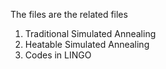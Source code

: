 The files are the related files
  1. Traditional Simulated Annealing 
  2. Heatable Simulated Annealing
  3. Codes in LINGO
